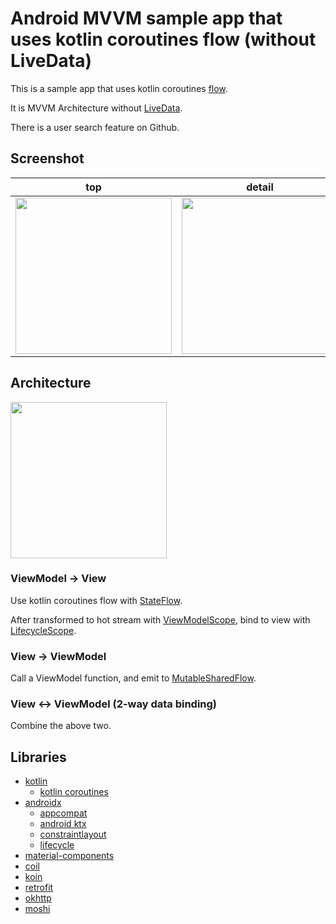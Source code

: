 # Android MVVM sample app that uses kotlin coroutines flow (without LiveData)
This is a sample app that uses kotlin coroutines [flow](https://kotlinlang.org/docs/reference/coroutines/flow.html).

It is MVVM Architecture without [LiveData](https://developer.android.com/topic/libraries/architecture/livedata).

There is a user search feature on Github.

## Screenshot
top|detail
:--:|:--:
<img src="images/screenshot1.png" width="250px" />|<img src="images/screenshot2.png" width="250px" />

## Architecture
<img src="images/architecture.png" width="250px" />

### ViewModel -> View
Use kotlin coroutines flow with [StateFlow](https://kotlin.github.io/kotlinx.coroutines/kotlinx-coroutines-core/kotlinx.coroutines.flow/-state-flow/).

After transformed to hot stream with [ViewModelScope](https://developer.android.com/topic/libraries/architecture/coroutines#viewmodelscope), bind to view with [LifecycleScope](https://developer.android.com/topic/libraries/architecture/coroutines#lifecyclescope).

### View -> ViewModel
Call a ViewModel function, and emit to [MutableSharedFlow](https://kotlin.github.io/kotlinx.coroutines/kotlinx-coroutines-core/kotlinx.coroutines.flow/-mutable-shared-flow/).

### View <-> ViewModel (2-way data binding)
Combine the above two.



## Libraries
* [kotlin](https://kotlinlang.org/)
  * [kotlin coroutines](https://github.com/Kotlin/kotlinx.coroutines)
* [androidx](https://developer.android.com/jetpack/androidx)
  * [appcompat](https://developer.android.com/jetpack/androidx/releases/appcompat)
  * [android ktx](https://developer.android.com/kotlin/ktx)
  * [constraintlayout](https://developer.android.com/reference/android/support/constraint/ConstraintLayout)
  * [lifecycle](https://developer.android.com/jetpack/androidx/releases/lifecycle)
* [material-components](https://github.com/material-components/material-components-android)
* [coil](https://github.com/coil-kt/coil)
* [koin](https://github.com/InsertKoinIO/koin)
* [retrofit](https://github.com/square/retrofit)
* [okhttp](https://github.com/square/okhttp)
* [moshi](https://github.com/square/moshi)
